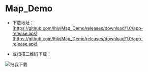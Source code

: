 # Map_Demo

- 下载地址：[https://github.com/lhly/Map_Demo/releases/download/1.0/app-release.apk](https://github.com/lhly/Map_Demo/releases/download/1.0/app-release.apk)

- 或扫描二维码下载：

![扫我下载](https://ws3.sinaimg.cn/large/005BYqpgly1fylf1wdkgbj30780780si.jpg)